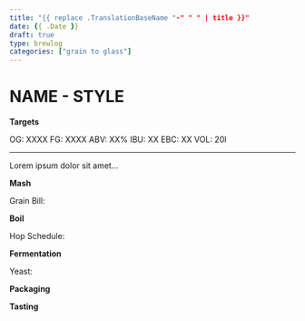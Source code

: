 ```yaml
---
title: "{{ replace .TranslationBaseName "-" " " | title }}"
date: {{ .Date }}
draft: true
type: brewlog
categories: ["grain to glass"]
---
```


# NAME - STYLE

**Targets**

OG: XXXX FG: XXXX ABV: XX% IBU: XX EBC: XX VOL: 20l

---

Lorem ipsum dolor sit amet...

**Mash**

Grain Bill:

**Boil**

Hop Schedule:

**Fermentation**

Yeast:

**Packaging**

**Tasting**
